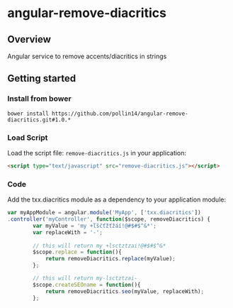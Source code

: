 angular-remove-diacritics
=========================

Overview
--------

Angular service to remove accents/diacritics in strings

Getting started
---------------

### Install from bower
```
bower install https://github.com/pollin14/angular-remove-diacritics.git#1.0.*
```


### Load Script
Load the script file: `remove-diacritics.js` in your application:

```html
<script type="text/javascript" src="remove-diacritics.js"></script>
```

### Code
Add the txx.diacritics module as a dependency to your application module:

```js
var myAppModule = angular.module('MyApp', ['txx.diacritics'])
.controller('myController', function($scope, removeDiacritics) {
		var myValue = 'my +ľščťžťžáí!@#$#$^&*';
		var replaceWith = '-';
		
		// this will return my +lsctztzai!@#$#$^&*
        $scope.replace = function(){
            return removeDiacritics.replace(myValue);
        };

		// this will return my-lsctztzai-
		$scope.createSEOname = function(){
			return removeDiacritics.seo(myValue, replaceWith);
		};
```
